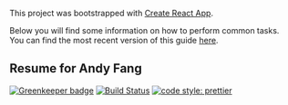 This project was bootstrapped with [Create React App](https://github.com/facebookincubator/create-react-app).

Below you will find some information on how to perform common tasks.<br>
You can find the most recent version of this guide [here](https://github.com/facebookincubator/create-react-app/blob/master/packages/react-scripts/template/README.md).

## Resume for Andy Fang

[![Greenkeeper badge](https://badges.greenkeeper.io/andyfangdz/resume.svg)](https://greenkeeper.io/) [![Build Status](https://travis-ci.org/andyfangdz/resume.svg?branch=master)](https://travis-ci.org/andyfangdz/resume) [![code style: prettier](https://img.shields.io/badge/code_style-prettier-ff69b4.svg?style=flat-square)](https://github.com/prettier/prettier)
